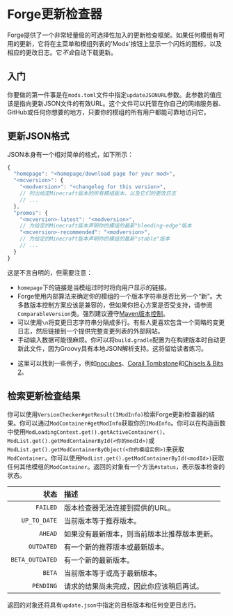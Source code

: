 Forge更新检查器
==============

Forge提供了一个非常轻量级的可选择性加入的更新检查框架。如果任何模组有可用的更新，它将在主菜单和模组列表的'Mods'按钮上显示一个闪烁的图标，以及相应的更改日志。它*不会*自动下载更新。

入门
----

你要做的第一件事是在`mods.toml`文件中指定`updateJSONURL`参数。此参数的值应该是指向更新JSON文件的有效URL。这个文件可以托管在你自己的网络服务器、GitHub或任何你想要的地方，只要你的模组的所有用户都能可靠地访问它。

更新JSON格式
------------

JSON本身有一个相对简单的格式，如下所示：

```js
{
  "homepage": "<homepage/download page for your mod>",
  "<mcversion>": {
    "<modversion>": "<changelog for this version>", 
    // 列出给定Minecraft版本的所有模组版本，以及它们的更改日志
    // ...
  },
  "promos": {
    "<mcversion>-latest": "<modversion>",
    // 为给定的Minecraft版本声明你的模组的最新"bleeding-edge"版本
    "<mcversion>-recommended": "<modversion>",
    // 为给定的Minecraft版本声明你的模组的最新"stable"版本
    // ...
  }
}
```

这是不言自明的，但需要注意：

* `homepage`下的链接是当模组过时时将向用户显示的链接。
* Forge使用内部算法来确定你的模组的一个版本字符串是否比另一个“新”。大多数版本控制方案应该是兼容的，但如果你担心方案是否受支持，请参阅`ComparableVersion`类。强烈建议遵守[Maven版本控制][mvnver]。
* 可以使用`\n`将变更日志字符串分隔成多行。有些人更喜欢包含一个简略的变更日志，然后链接到一个提供完整变更列表的外部网站。
* 手动输入数据可能很麻烦。你可以将`build.gradle`配置为在构建版本时自动更新此文件，因为Groovy具有本地JSON解析支持。这将留给读者练习。

- 这里可以找到一些例子，例如[nocubes][]、[Corail Tombstone][corail]和[Chisels & Bits 2][chisel]。

检索更新检查结果
---------------

你可以使用`VersionChecker#getResult(IModInfo)`检索Forge更新检查器的结果。你可以通过`ModContainer#getModInfo`获取你的`IModInfo`。你可以在构造函数中使用`ModLoadingContext.get().getActiveContainer()`、`ModList.get().getModContainerById(<你的modId>)`或`ModList.get().getModContainerByObject(<你的模组实例>)`来获取`ModContainer`。你可以使用`ModList.get().getModContainerById(<modId>)`获取任何其他模组的`ModContainer`。返回的对象有一个方法`#status`，表示版本检查的状态。

|          状态   | 描述        |
|----------------:|:------------|
|        `FAILED` | 版本检查器无法连接到提供的URL。 |
|    `UP_TO_DATE` | 当前版本等于推荐版本。 |
|         `AHEAD` | 如果没有最新版本，则当前版本比推荐版本更新。 |
|      `OUTDATED` | 有一个新的推荐版本或最新版本。 |
| `BETA_OUTDATED` | 有一个新的最新版本。 |
|          `BETA` | 当前版本等于或高于最新版本。 |
|       `PENDING` | 请求的结果尚未完成，因此你应该稍后再试。 |

返回的对象还将具有`update.json`中指定的目标版本和任何变更日志行。

[mvnver]: ../gettingstarted/versioning.md
[nocubes]: https://cadiboo.github.io/projects/nocubes/update.json
[corail]: https://github.com/Corail31/tombstone_lite/blob/master/update.json
[chisel]: https://github.com/Aeltumn/Chisels-and-Bits-2/blob/master/update.json
